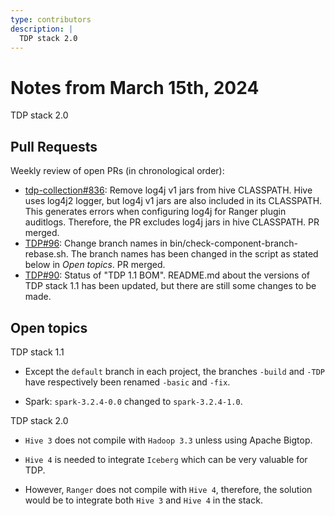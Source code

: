 ```yaml
---
type: contributors
description: |
  TDP stack 2.0
---
```


# Notes from March 15th, 2024

TDP stack 2.0

## Pull Requests

Weekly review of open PRs (in chronological order):

- [tdp-collection#836](https://github.com/TOSIT-IO/tdp-collection/pull/836): Remove log4j v1 jars from hive CLASSPATH. Hive uses log4j2 logger, but log4j v1 jars are also included in its CLASSPATH. This generates errors when configuring log4j for Ranger plugin auditlogs. Therefore, the PR excludes log4j jars in hive CLASSPATH. PR merged.
- [TDP#96](https://github.com/TOSIT-IO/TDP/pull/96): Change branch names in bin/check-component-branch-rebase.sh. The branch names has been changed in the script as stated below in *Open topics*. PR merged.
- [TDP#90](https://github.com/TOSIT-IO/TDP/pull/90): Status of "TDP 1.1 BOM". README.md about the versions of TDP stack 1.1 has been updated, but there are still some changes to be made.

## Open topics

TDP stack 1.1

- Except the `default` branch in each project, the branches `-build` and `-TDP` have respectively been renamed `-basic` and `-fix`.

- Spark: `spark-3.2.4-0.0` changed to `spark-3.2.4-1.0`.

TDP stack 2.0

- `Hive 3` does not compile with `Hadoop 3.3` unless using Apache Bigtop.

- `Hive 4` is needed to integrate `Iceberg` which can be very valuable for TDP.

- However, `Ranger` does  not compile with `Hive 4`, therefore, the solution would be to integrate both `Hive 3` and `Hive 4` in the stack.
